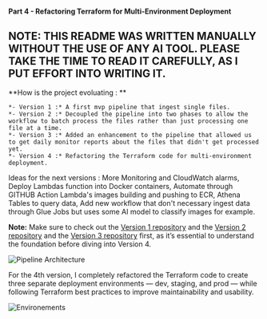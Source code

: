 #### Part 4 - Refactoring Terraform for Multi-Environment Deployment

## NOTE: THIS README WAS WRITTEN MANUALLY WITHOUT THE USE OF ANY AI TOOL. PLEASE TAKE THE TIME TO READ IT CAREFULLY, AS I PUT EFFORT INTO WRITING IT.

**How is the project evoluating : **

    *- Version 1 :* A first mvp pipeline that ingest single files.
    *- Version 2 :* Decoupled the pipeline into two phases to allow the workflow to batch process the files rather than just processing one file at a time.
    *- Version 3 :* Added an enhancement to the pipeline that allowed us to get daily monitor reports about the files that didn't get processed yet.
    *- Version 4 :* Refactoring the Terraform code for multi-environment deployment.

Ideas for the next versions : More Monitoring and CloudWatch alarms, Deploy Lambdas function into Docker containers, Automate through GITHUB Action Lambda's images building and pushing to ECR, Athena Tables to query data, Add new workflow that don't necessary ingest data through Glue Jobs but uses some AI model to classify images for example.

**Note:** Make sure to check out the [Version 1 repository](https://github.com/hamzabel99/Data_Ingestion_V1) and the [Version 2 repository](https://github.com/hamzabel99/Data_Ingestion_V2) and the [Version 3 repository](https://github.com/hamzabel99/Data_Ingestion_V3) first, as it’s essential to understand the foundation before diving into Version 4.

![Pipeline Architecture](Architecture_ingestion_V4.png)


For the 4th version, I completely refactored the Terraform code to create three separate deployment environments — dev, staging, and prod — while following Terraform best practices to improve maintainability and usability.

![Environements](Environements.png)







